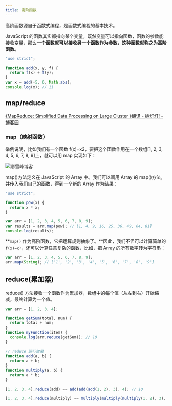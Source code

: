 ```yaml
---
title: 高阶函数
---
```


高阶函数源自于函数式编程，是函数式编程的基本技术。

JavaScript 的函数其实都指向某个变量。既然变量可以指向函数，函数的参数能接收变量，那么**一个函数就可以接收另一个函数作为参数，这种函数就称之为高阶函数。**

```javascript
"use strict";

function add(x, y, f) {
  return f(x) + f(y);
}
var x = add(-5, 6, Math.abs);
console.log(x); // 11
```

## map/reduce

[《MapReduce: Simplified Data Processing on Large Cluster 》翻译 - 姚灯灯! - 博客园](https://www.cnblogs.com/YaoDD/p/6017397.html)

### map（映射函数）

举例说明，比如我们有一个函数 f(x)=x2，要把这个函数作用在一个数组[1, 2, 3, 4, 5, 6, 7, 8, 9]上，就可以用 map 实现如下：

![廖雪峰博客](https://static.liaoxuefeng.com/files/attachments/925425803658112)

map()方法定义在 JavaScript 的 Array 中。我们可以调用 Array 的 map()方法，并传入我们自己的函数，得到一个新的 Array 作为结果：

```javascript
"use strict";

function pow(x) {
  return x * x;
}

var arr = [1, 2, 3, 4, 5, 6, 7, 8, 9];
var results = arr.map(pow); // [1, 4, 9, 16, 25, 36, 49, 64, 81]
console.log(results);
```

**`map()` 作为高阶函数，它把运算规则抽象了。**因此，我们不但可以计算简单的 `f(x)=x²`，还可以计算任意复杂的函数，比如，把 Array 的所有数字转为字符串：

```javascript
var arr = [1, 2, 3, 4, 5, 6, 7, 8, 9];
arr.map(String); // ['1', '2', '3', '4', '5', '6', '7', '8', '9']
```

## reduce(累加器)

reduce() 方法接收一个函数作为累加器，数组中的每个值（从左到右）开始缩减，最终计算为一个值。

```javascript
var arr = [1, 2, 3, 4];

function getSum(total, num) {
  return total + num;
}
function myFunction(item) {
  console.log(arr.reduce(getSum)); // 10
}
```

```javascript
// reduce 运行效果
function add(a, b) {
  return a + b;
}
function multiply(a, b) {
  return a * b;
}

[1, 2, 3, 4].reduce(add) == add(add(add(1, 2), 3), 4); // 10

[1, 2, 3, 4].reduce(multiply) == multiply(multiply(multiply(1, 2), 3), 4); // 24
```
